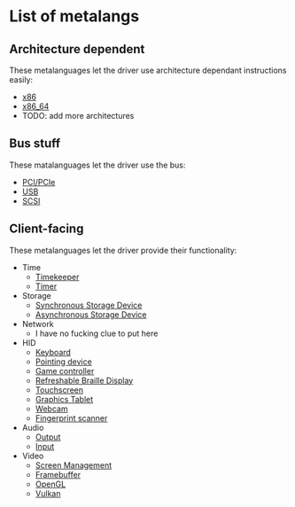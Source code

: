 # List of metalangs
## Architecture dependent
These metalanguages let the driver use architecture dependant instructions easily:
- <a href="arch_specific/x86.md">x86</a>
- <a href="arch_specific/x86_64.md">x86_64</a>
- TODO: add more architectures

## Bus stuff
These matalanguages let the driver use the bus:
- <a href="bus/pci.md">PCI/PCIe</a>
- <a href="bus/usb.md">USB</a>
- <a href="bus/scsi.md">SCSI</a>

## Client-facing
These metalanguages let the driver provide their functionality:
* Time
    - <a href="time/timekeeper.md">Timekeeper</a>
    - <a href="time/timer.md">Timer</a>
* Storage
    - <a href="storage/sync.md">Synchronous Storage Device</a>
    - <a href="storage/async.md">Asynchronous Storage Device</a>
* Network
    - I have no fucking clue to put here
* HID
    - <a href="hid/kb.md">Keyboard</a>
    - <a href="hid/pointer.md">Pointing device</a>
    - <a href="hid/controller.md">Game controller</a>
    - <a href="hid/braille.md">Refreshable Braille Display</a>
    - <a href="hid/touch.md">Touchscreen</a>
    - <a href="hid/drawing.md">Graphics Tablet</a>
    - <a href="hid/cam.md">Webcam</a>
    - <a href="hid/fingerprint.md">Fingerprint scanner</a>
* Audio
    - <a href="audio/out.md">Output</a>
    - <a href="audio/in.md">Input</a>
* Video
    - <a href="video/screenmgmt.md">Screen Management</a>
    - <a href="video/fb.md">Framebuffer</a>
    - <a href="video/opengl.md">OpenGL</a>
    - <a href="video/vulkan.md">Vulkan</a>